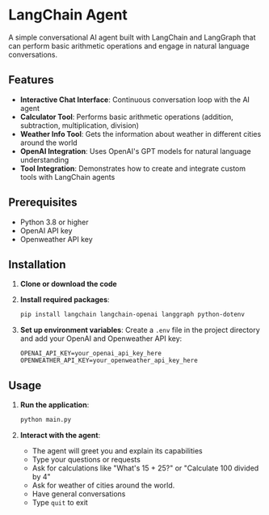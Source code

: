 # LangChain Agent

A simple conversational AI agent built with LangChain and LangGraph that can perform basic arithmetic operations and engage in natural language conversations.

## Features

- **Interactive Chat Interface**: Continuous conversation loop with the AI agent
- **Calculator Tool**: Performs basic arithmetic operations (addition, subtraction, multiplication, division)
- **Weather Info Tool**: Gets the information about weather in different cities around the world
- **OpenAI Integration**: Uses OpenAI's GPT models for natural language understanding
- **Tool Integration**: Demonstrates how to create and integrate custom tools with LangChain agents

## Prerequisites

- Python 3.8 or higher
- OpenAI API key
- Openweather API key

## Installation

1. **Clone or download the code**

2. **Install required packages**:
   ```bash
   pip install langchain langchain-openai langgraph python-dotenv
   ```

3. **Set up environment variables**:
   Create a `.env` file in the project directory and add your OpenAI and Openweather API key:
   ```
   OPENAI_API_KEY=your_openai_api_key_here
   OPENWEATHER_API_KEY=your_openweather_api_key_here
   ```

## Usage

1. **Run the application**:
   ```bash
   python main.py
   ```

2. **Interact with the agent**:
   - The agent will greet you and explain its capabilities
   - Type your questions or requests
   - Ask for calculations like "What's 15 + 25?" or "Calculate 100 divided by 4"
   - Ask for weather of cities around the world.
   - Have general conversations
   - Type `quit` to exit
